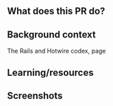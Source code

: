 ## What does this PR do?

## Background context

The Rails and Hotwire codex, page 

## Learning/resources 

## Screenshots